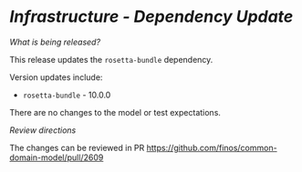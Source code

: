 # *Infrastructure - Dependency Update*

_What is being released?_

This release updates the `rosetta-bundle` dependency.

Version updates include:
- `rosetta-bundle` - 10.0.0 


There are no changes to the model or test expectations.

_Review directions_

The changes can be reviewed in PR https://github.com/finos/common-domain-model/pull/2609
